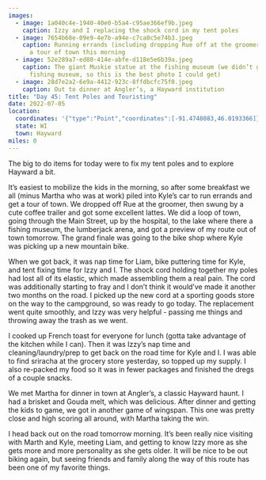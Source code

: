 ```yaml
---
images:
  - image: 1a040c4e-1940-40e0-b5a4-c95ae366ef9b.jpeg
    caption: Izzy and I replacing the shock cord in my tent poles
  - image: 7654b68e-09e9-4e7b-a94e-c7ca0c5e74b3.jpeg
    caption: Running errands (including dropping Rue off at the groomer) and getting
      a tour of town this morning
  - image: 52e289a7-ed80-414e-abfe-d118e5e6b39a.jpeg
    caption: The giant Muskie statue at the fishing museum (we didn’t go into the
      fishing museum, so this is the best photo I could get)
  - image: 28d7e2a2-6e9a-4412-923c-8ffdbcfc75f0.jpeg
    caption: Out to dinner at Angler’s, a Hayward institution
title: "Day 45: Tent Poles and Touristing"
date: 2022-07-05
location:
  coordinates: '{"type":"Point","coordinates":[-91.4748083,46.0193366]}'
  state: WI
  town: Hayward
miles: 0
---
```

The big to do items for today were to fix my tent poles and to explore Hayward a bit.

It’s easiest to mobilize the kids in the morning, so after some breakfast we all (minus Martha who was at work) piled into Kyle’s car to run errands and get a tour of town. We dropped off Rue at the groomer, then swung by a cute coffee trailer and got some excellent lattes. We did a loop of town, going through the Main Street, up by the hospital, to the lake where there a fishing museum, the lumberjack arena, and got a preview of my route out of town tomorrow. The grand finale was going to the bike shop where Kyle was picking up a new mountain bike.

When we got back, it was nap time for Liam, bike puttering time for Kyle, and tent fixing time for Izzy and I. The shock cord holding together my poles had lost all of its elastic, which made assembling them a real pain. The cord was additionally starting to fray and I don’t think it would’ve made it another two months on the road. I picked up the new cord at a sporting goods store on the way to the campground, so was ready to go today. The replacement went quite smoothly, and Izzy was very helpful - passing me things and throwing away the trash as we went.

I cooked up French toast for everyone for lunch (gotta take advantage of the kitchen while I can). Then it was Izzy’s nap time and cleaning/laundry/prep to get back on the road time for Kyle and I. I was able to find sriracha at the grocery store yesterday, so topped up my supply. I also re-packed my food so it was in fewer packages and finished the dregs of a couple snacks. 

We met Martha for dinner in town at Angler’s, a classic Hayward haunt. I had a brisket and Gouda melt, which was delicious. After dinner and getting the kids to game, we got in another game of wingspan. This one was pretty close and high scoring all around, with Martha taking the win. 

I head back out on the road tomorrow morning. It’s been really nice visiting with Marth and Kyle, meeting Liam, and getting to know Izzy more as she gets more and more personality as she gets older. It will be nice to be out biking again, but seeing friends and family along the way of this route has been one of my favorite things. 